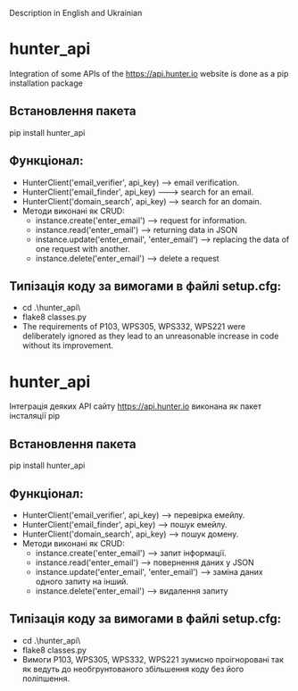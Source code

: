 Description in English and Ukrainian
# hunter_api
Integration of some APIs of the https://api.hunter.io website is done as a pip installation package 
## Встановлення пакета 
pip install hunter_api
## Функціонал:
- HunterClient('email_verifier', api_key) --> email verification.
- HunterClient('email_finder', api_key) ---> search for an email.
- HunterClient('domain_search', api_key) --> search for an domain.
- Методи виконані як CRUD:
  - instance.create('enter_email') --> request for information.
  - instance.read('enter_email') --> returning data in JSON
  - instance.update('enter_email', 'enter_email') --> replacing the data of one request with another.
  - instance.delete('enter_email') --> delete a request
## Типізація коду за вимогами в файлі setup.cfg:
- cd .\hunter_api\                       
- flake8 classes.py
- The requirements of P103, WPS305, WPS332, WPS221 were deliberately ignored as they lead to an unreasonable increase in code without its
improvement.

# hunter_api
Інтеграція деяких API сайту https://api.hunter.io виконана як пакет інсталяції pip 
## Встановлення пакета 
pip install hunter_api
## Функціонал:
- HunterClient('email_verifier', api_key) --> перевірка емейлу.
- HunterClient('email_finder', api_key) --> пошук емейлу.
- HunterClient('domain_search', api_key) --> пошук домену.
- Методи виконані як CRUD:
  - instance.create('enter_email') --> запит інформації.
  - instance.read('enter_email') --> повернення даних у JSON
  - instance.update('enter_email', 'enter_email') --> заміна даних одного запиту на інший.
  - instance.delete('enter_email') --> видалення запиту
## Типізація коду за вимогами в файлі setup.cfg:
- cd .\hunter_api\                       
- flake8 classes.py
- Вимоги P103, WPS305, WPS332, WPS221 зумисно проігноровані так як ведуть до необгрунтованого збільшення коду без його
поліпшення.
